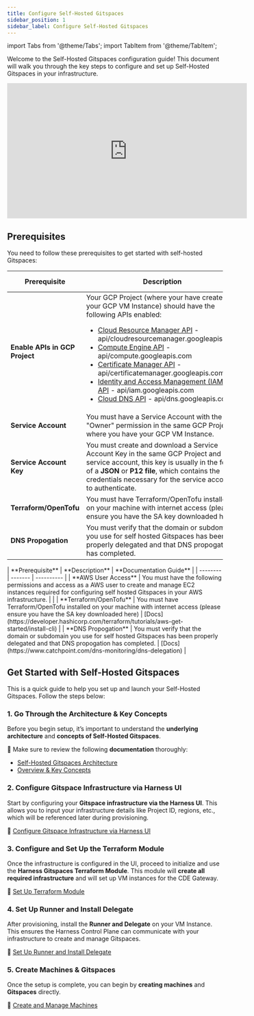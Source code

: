 ```yaml
---
title: Configure Self-Hosted Gitspaces
sidebar_position: 1
sidebar_label: Configure Self-Hosted Gitspaces
---
```


import Tabs from '@theme/Tabs';
import TabItem from '@theme/TabItem';

Welcome to the Self-Hosted Gitspaces configuration guide! This document will walk you through the key steps to configure and set up Self-Hosted Gitspaces in your infrastructure.

<iframe width="560" height="315" src="https://www.youtube.com/embed/7QNpTR7mRXI?si=viZp8kQyGrPjE5-n" title="YouTube video player" frameborder="0" allow="accelerometer; autoplay; clipboard-write; encrypted-media; gyroscope; picture-in-picture; web-share" referrerpolicy="strict-origin-when-cross-origin" allowfullscreen></iframe>

## Prerequisites
You need to follow these prerequisites to get started with self-hosted Gitspaces:

<Tabs queryString="infra-provider">
<TabItem value="GCP" label="GCP">

| **Prerequisite**    | **Description** | **Documentation Guide** | 
| -------- | ------- | ---------- | 
| **Enable APIs in GCP Project** | Your GCP Project (where your have created your GCP VM Instance) should have the following APIs enabled:  <ul><li>[Cloud Resource Manager API](https://cloud.google.com/resource-manager/reference/rest) - api/cloudresourcemanager.googleapis.com</li><li>[Compute Engine API](https://cloud.google.com/compute/docs/reference/rest/v1) - api/compute.googleapis.com</li><li>[Certificate Manager API](https://cloud.google.com/certificate-manager/docs/reference/certificate-manager/rest) - api/certificatemanager.googleapis.com</li><li>[Identity and Access Management (IAM) API](https://cloud.google.com/iam/docs/reference/rest) - api/iam.googleapis.com</li><li>[Cloud DNS API](https://cloud.google.com/dns/docs/reference/rest/v1) - api/dns.googleapis.com</li></ul>   | [Docs](https://cloud.google.com/endpoints/docs/openapi/enable-api) |
| **Service Account** | You must have a Service Account with the "Owner" permission in the same GCP Project where you have your GCP VM Instance.| [Docs](https://cloud.google.com/iam/docs/service-accounts-create) | 
| **Service Account Key** | You must create and download a Service Account Key in the same GCP Project and service account, this key is usually in the form of a **JSON** or **P12 file**, which contains the credentials necessary for the service account to authenticate. | [Docs](https://cloud.google.com/iam/docs/keys-create-delete) | 
| **Terraform/OpenTofu** | You must have Terraform/OpenTofu installed on your machine with internet access (please ensure you have the SA key downloaded here) | [Docs](https://developer.hashicorp.com/terraform/tutorials/aws-get-started/install-cli) |
| **DNS Propogation** | You must verify that the domain or subdomain you use for self hosted Gitspaces has been properly delegated and that DNS propogation has completed. | [Docs](https://www.catchpoint.com/dns-monitoring/dns-delegation) | 

</TabItem>
<TabItem value="AWS" label="AWS">
| **Prerequisite**    | **Description** | **Documentation Guide** | 
| -------- | ------- | ---------- | 
| **AWS User Access** | You must have the following permissions and access as a AWS user to create and manage EC2 instances required for configuring self hosted Gitspaces in your AWS infrastructure. |  |
| **Terraform/OpenTofu** | You must have Terraform/OpenTofu installed on your machine with internet access (please ensure you have the SA key downloaded here) | [Docs](https://developer.hashicorp.com/terraform/tutorials/aws-get-started/install-cli) |
| **DNS Propogation** | You must verify that the domain or subdomain you use for self hosted Gitspaces has been properly delegated and that DNS propogation has completed. | [Docs](https://www.catchpoint.com/dns-monitoring/dns-delegation) | 

</TabItem>
</Tabs>

## Get Started with Self-Hosted Gitspaces

This is a quick guide to help you set up and launch your Self-Hosted Gitspaces. Follow the steps below:

### 1. Go Through the Architecture & Key Concepts

Before you begin setup, it’s important to understand the **underlying architecture** and **concepts of Self-Hosted Gitspaces**. 

🔗 Make sure to review the following **documentation** thoroughly:

- [Self-Hosted Gitspaces Architecture](/docs/cloud-development-environments/deep-dive-into-gitspaces/self-hosted-architecture.md)  
- [Overview & Key Concepts](/docs/cloud-development-environments/self-hosted-gitspaces/fundamentals.md)   

### 2. Configure Gitspace Infrastructure via Harness UI

Start by configuring your **Gitspace infrastructure via the Harness UI**. This allows you to input your infrastructure details like Project ID, regions, etc., which will be referenced later during provisioning.

🔗 [Configure Gitspace Infrastructure via Harness UI](/docs/cloud-development-environments/self-hosted-gitspaces/steps/gitspace-infra-ui.md)

### 3. Configure and Set Up the Terraform Module

Once the infrastructure is configured in the UI, proceed to initialize and use the **Harness Gitspaces Terraform Module**. This module will **create all required infrastructure** and will set up VM instances for the CDE Gateway. 

🔗 [Set Up Terraform Module](/docs/cloud-development-environments/self-hosted-gitspaces/steps/gitspace-infra-terraform.md)

### 4. Set Up Runner and Install Delegate

After provisioning, install the **Runner and Delegate** on your VM Instance. This ensures the Harness Control Plane can communicate with your infrastructure to create and manage Gitspaces.

🔗 [Set Up Runner and Install Delegate](/docs/cloud-development-environments/self-hosted-gitspaces/steps/runner-delegate.md)

### 5. Create Machines & Gitspaces

Once the setup is complete, you can begin by **creating machines** and **Gitspaces** directly. 

🔗 [Create and Manage Machines](/docs/cloud-development-environments/self-hosted-gitspaces/steps/manage-self-hosted.md)
